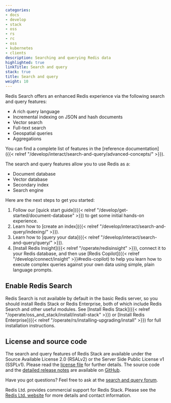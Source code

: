 ```yaml
---
categories:
- docs
- develop
- stack
- oss
- rs
- rc
- oss
- kubernetes
- clients
description: Searching and querying Redis data
highlighted: true
linkTitle: Search and query
stack: true
title: Search and query
weight: 10
---
```


Redis Search offers an enhanced Redis experience via the following search and query features:

- A rich query language
- Incremental indexing on JSON and hash documents
- Vector search
- Full-text search
- Geospatial queries
- Aggregations

You can find a complete list of features in the [reference documentation]({{< relref "/develop/interact/search-and-query/advanced-concepts/" >}}).

The search and query features allow you to use Redis as a:

- Document database
- Vector database
- Secondary index
- Search engine

Here are the next steps to get you started:

1. Follow our [quick start guide]({{< relref "/develop/get-started/document-database" >}}) to get some initial hands-on experience.
1. Learn how to [create an index]({{< relref "/develop/interact/search-and-query/indexing/" >}}).
1. Learn how to [query your data]({{< relref "/develop/interact/search-and-query/query/" >}}).
1. [Install Redis Insight]({{< relref "/operate/redisinsight" >}}), connect it to your Redis database, and then use [Redis Copilot]({{< relref "/develop/connect/insight" >}}#redis-copilot) to help you learn how to execute complex queries against your own data using simple, plain language prompts.


## Enable Redis Search

Redis Search is not available by default in the basic Redis server, so you
should install Redis Stack or Redis Enterprise,
both of which include Redis Search and other useful modules.
See
[Install Redis Stack]({{< relref "/operate/oss_and_stack/install/install-stack" >}}) or
[Install Redis Enterprise]({{< relref "/operate/rs/installing-upgrading/install" >}})
for full installation instructions.

## License and source code

The search and query features of Redis Stack are available under the Source Available License 2.0 (RSALv2) or the Server Side Public License v1 (SSPLv1). Please read the [license file](https://raw.githubusercontent.com/RediSearch/RediSearch/master/LICENSE.txt) for further details. The source code and the [detailed release notes](https://github.com/RediSearch/RediSearch/releases) are available on [GitHub](https://github.com/RediSearch/RediSearch).

Have you got questions? Feel free to ask at the [search and query forum](https://forum.redis.com/c/modules/redisearch/).

Redis Ltd. provides commercial support for Redis Stack. Please see the [Redis Ltd. website](https://redis.com/redis-enterprise/technology/redis-search/#sds) for more details and contact information.

<br/>